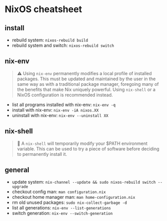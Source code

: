 # NixOS cheatsheet

## install

* rebuild system: `nixos-rebuild build`
* rebuild system and switch: `nixos-rebuild switch` 

## nix-env

> ⚠️  Using `nix-env` permanently modifies a local profile of installed packages. This must be updated and maintained by the user in the same way as with a traditional package manager, foregoing many of the benefits that make Nix uniquely powerful. Using `nix-shell` or a NixOS configuration is recommended instead.

* list all programs installed with nix-env: `nix-env -q`
* install with nix-env: `nix-env -iA nixos.XX`
* uninstall with nix-env: `nix-env --uninstall XX`

## nix-shell

> 🧐 A `nix-shell` will temporarily modify your \$PATH environment variable. This can be used to try a piece of software before deciding to permanently install it.

## general

* update system: `nix-channel --update && sudo nixos-rebuild switch --upgrade`
* checkout config man: `man configuration.nix`
* checkout home manager man: `man home-configuration.nix`
* rm old unused packages: `sudo nix-collect-garbage -d`
* list all generations: `nix-env --list-generations`
* switch generation: `nix-env --switch-generation`

